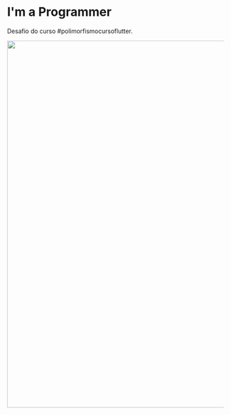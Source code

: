 # I'm a Programmer

Desafio do curso #polimorfismocursoflutter.

<p align="center">
    <img widt'h="421" height="853" src="image/app.gif">
</p>

